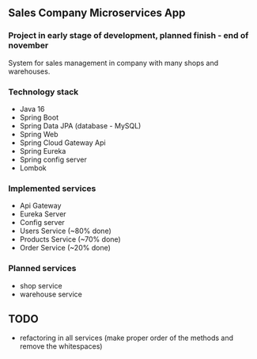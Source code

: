 ## Sales Company Microservices App  

### Project in early stage of development, planned finish - end of november  

System for sales management in company with many shops and warehouses.

### Technology stack  

- Java 16  
- Spring Boot  
- Spring Data JPA (database - MySQL)  
- Spring Web  
- Spring Cloud Gateway Api
- Spring Eureka
- Spring config server
- Lombok

### Implemented services

- Api Gateway
- Eureka Server
- Config server
- Users Service (~80% done)
- Products Service (~70% done)
- Order Service (~20% done)

### Planned services

- shop service
- warehouse service

## TODO

- refactoring in all services (make proper order of the methods and remove the whitespaces)
